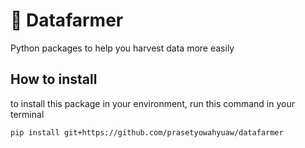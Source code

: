 # 🌾 Datafarmer
Python packages to help you harvest data more easily

## How to install
to install this package in your environment, run this command in your terminal
```
pip install git+https://github.com/prasetyowahyuaw/datafarmer
```

